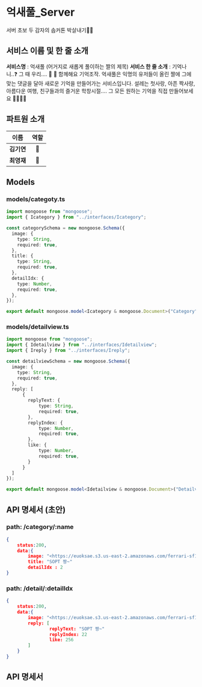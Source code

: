 # 억새풀_Server

  

서버 초보 두 감자의 솝커톤 박살내기🥔🥔  


## 서비스 이름 및 한 줄 소개
**서비스명** : 억새풀  (어거지로 새롭게 풀이하는 짤의 제목)
**서비스 한 줄 소개** : 기억나니..❓ 그 때 우리…. 💫 🥺 함께해요 기억조작. 억새풀은 익명의 유저들이 올린 짤에 그에 맞는 댓글을 달아 새로운 기억을 만들어가는 서비스입니다. 설레는 첫사랑, 아픈 짝사랑, 아름다운 여행, 친구들과의 즐거운 학창시절…. 그 모든 원하는 기억을 직접 만들어보세요 🧙‍♀️🧙‍♂️

## 파트원 소개

|    이름    | 역할 |
| :--------: | :--: |
| **김기연** |  🥔   |
| **최영재** |  🥔   |

## Models

### models/categoty.ts

```typescript
import mongoose from "mongoose";
import { Icategory } from "../interfaces/Icategory";

const categorySchema = new mongoose.Schema({
  image: {
    type: String,
    required: true,
  },
  title: {
    type: String,
    required: true,
  },
  detailIdx: {
    type: Number,
    required: true,
  },
});

export default mongoose.model<Icategory & mongoose.Document>("Category", categorySchema);
```

### models/detailview.ts

```typescript
import mongoose from "mongoose";
import { Idetailview } from "../interfaces/Idetailview";
import { Ireply } from "../interfaces/Ireply";

const detailviewSchema = new mongoose.Schema({
  image: {
    type: String,
    required: true,
  },
  reply: [
      {
        replyText: {
            type: String,
            required: true,
        },
        replyIndex: {
            type: Number,
            required: true,
        },
        like: {
            type: Number,
            required: true,
        }
      }
  ]
});

export default mongoose.model<Idetailview & mongoose.Document>("Detailview", detailviewSchema);
```



## API 명세서 (초안)

### path: /category/:name

```json
{
	status:200,
	data:{
		image: "<https://euoksae.s3.us-east-2.amazonaws.com/ferrari-sf1000-4k-charles-leclerc-2020-f1-cars-formula-1-besthqwallpapers.com-1920x1080.jpg>"
		title: "SOPT 짱~"
		detailIdx : 2
}
```

### path: /detail/:detailIdx

```json
{
	status:200,
	data:{
		image: "<https://euoksae.s3.us-east-2.amazonaws.com/ferrari-sf1000-4k-charles-leclerc-2020-f1-cars-formula-1-besthqwallpapers.com-1920x1080.jpg>"
		reply: [
				replyText: "SOPT 짱~"
				replyIndex: 22
				like: 256
		]
	}
}
```



## API 명세서  

```typescript
```

